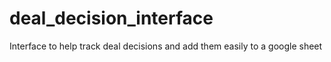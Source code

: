 # deal_decision_interface
Interface to help track deal decisions and add them easily to a google sheet
